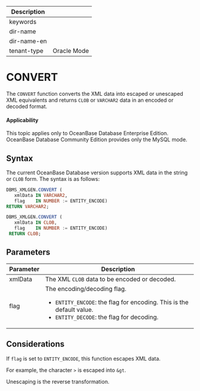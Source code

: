 | Description   |                 |
|---------------|-----------------|
| keywords      |                 |
| dir-name      |                 |
| dir-name-en   |                 |
| tenant-type   | Oracle Mode     |

# CONVERT

The `CONVERT` function converts the XML data into escaped or unescaped XML equivalents and returns `CLOB` or `VARCHAR2` data in an encoded or decoded format.


  <main id="notice" >
    <h4>Applicability</h4>
    <p>This topic applies only to OceanBase Database Enterprise Edition. OceanBase Database Community Edition provides only the MySQL mode. </p>
  </main>

## Syntax

The current OceanBase Database version supports XML data in the string or `CLOB` form. The syntax is as follows:

```sql
DBMS_XMLGEN.CONVERT (
   xmlData IN VARCHAR2,
   flag    IN NUMBER := ENTITY_ENCODE)
RETURN VARCHAR2;

DBMS_XMLGEN.CONVERT (
   xmlData IN CLOB,
   flag    IN NUMBER := ENTITY_ENCODE)
 RETURN CLOB;
```



## Parameters



| Parameter | Description |
|---------|-----------------------------------------------------------------|
| xmlData | The XML `CLOB` data to be encoded or decoded.  |
| flag | The encoding/decoding flag.   <ul><li> `ENTITY_ENCODE`: the flag for encoding. This is the default value.    </li> <li> `ENTITY_DECODE`: the flag for decoding. </li></ul> |



## Considerations

If `flag` is set to `ENTITY_ENCODE`, this function escapes XML data.

For example, the character `>` is escaped into `&gt`.

Unescaping is the reverse transformation.

